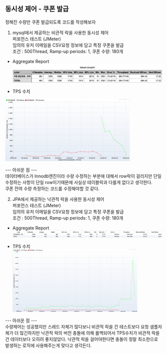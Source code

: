 

## 동시성 제어 - 쿠폰 발급
정해진 수량만 쿠폰 발급되도록 코드를 작성해보자 
<br>

1. mysql에서 제공하는 비관적 락을 사용한 동시성 제어   
퍼포먼스 테스트 (JMeter)  
임의의 유저 이메일을 CSV요청 정보에 담고 특정 쿠폰을 발급   
조건 : 500Thread, Ramp-up periods: 1, 쿠폰 수량: 180개

- Aggregate Report
![Aggregate Report](images/mysql-x-lock-aggregate-report.png) 

- TPS 수치  
<img src="images/mysql-x-lock-tps-graph.png" width="400" height="200"/>

--- 아쉬운 점 ---  
데이터베이스가 Innodb엔진이라 수량 수정하는 부분에 대해서 row락이 걸리지만 단일 수정하는 사항이 단일 row이기때문에 사실상 테이블락과 다를게 없다고 생각한다.  
쿠폰 잔여 수량 측정하는 코드를 수정해야할 것 같다.

2. JPA에서 제공하는 낙관적 락을 사용한 동시성 제어   
   퍼포먼스 테스트 (JMeter)  
   임의의 유저 이메일을 CSV요청 정보에 담고 특정 쿠폰을 발급   
   조건 : 500Thread, Ramp-up periods: 1, 쿠폰 수량: 180개

- Aggregate Report
  ![Aggregate Report](images/jpa-optimistic-lock-aggregate-report.png)

- TPS 수치  
  <img src="images/jpa-optimistic-lock-tps-graph.png" width="400" height="200"/>

--- 아쉬운 점 ---  
수량제어는 성공했지만 스레드 자체가 많다보니 비관적 락을 건 테스트보다 요청 샘플자체가 더 많긴하지만
낙관적 락의 버전 충돌에 의해 롤백되어서 TPS수치가 비관적 락을 건 데이터보다 오히려 좋지않았다.
낙관적 락을 걸어야한다면 충돌이 정말 최소한으로 발생하는 로직에 사용해주는게 맞다고 생각든다.
